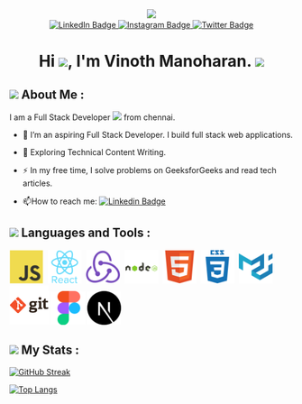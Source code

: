 <div id="header" align="center">
  <img src="https://media.giphy.com/media/qgQUggAC3Pfv687qPC/giphy.gif" width="300"/>
</div>

<div id="badges" align="center">
  <a href="https://www.linkedin.com/in/vinoth-manoharan-7437b1a3">
    <img src="https://img.shields.io/badge/LinkedIn-blue?style=for-the-badge&logo=linkedin&logoColor=white" alt="LinkedIn Badge"/>
  </a>
  <a href="https://www.instagram.com/vino_codes/">
    <img src="https://img.shields.io/badge/Instagram-E4405F?style=for-the-badge&logo=instagram&logoColor=white" alt="Instagram Badge"/>
  </a>
  <a href="https://twitter.com/vinothmanohar18">
    <img src="https://img.shields.io/badge/Twitter-blue?style=for-the-badge&logo=twitter&logoColor=white" alt="Twitter Badge"/>
  </a>
</div>

<h1 align="center">
  Hi <img src="https://cdn-0.emojis.wiki/wp-content/uploads/2020/12/smiling-face-with-sunglasses-1.gif" width="35px"/>, I'm Vinoth Manoharan.
  <img src="https://media.giphy.com/media/hvRJCLFzcasrR4ia7z/giphy.gif" width="30px"/>
</h1>



<h2><img src="https://cdn-0.emojis.wiki/wp-content/uploads/2021/09/Technologist.gif" width="35px"/> About Me :</h2>

I am a Full Stack Developer <img src="https://media.giphy.com/media/WUlplcMpOCEmTGBtBW/giphy.gif" width="30"> from chennai.

- :telescope: I’m an aspiring Full Stack Developer. I build full stack web applications.

- :seedling: Exploring Technical Content Writing.

- :zap: In my free time, I solve problems on GeeksforGeeks and read tech articles.

- :mailbox:How to reach me: [![Linkedin Badge](https://img.shields.io/badge/-Vinoth_Manoharan-blue?style=flat&logo=Linkedin&logoColor=white)](https://www.linkedin.com/in/vinoth-manoharan-7437b1a3)



<h2><img src="https://cdn-0.emojis.wiki/wp-content/uploads/2020/12/mechanical-arm.gif" width="35px"/> Languages and Tools :</h2>

<div>
  <img src="https://github.com/devicons/devicon/blob/master/icons/javascript/javascript-original.svg" title="javascript" alt="javascript" width="60" height="60"/>&nbsp;
  <img src="https://github.com/devicons/devicon/blob/master/icons/react/react-original-wordmark.svg" title="React" alt="React" width="60" height="60"/>&nbsp;
  <img src="https://github.com/devicons/devicon/blob/master/icons/redux/redux-original.svg" title="Redux" alt="Redux " width="60" height="60"/>&nbsp;
  <img src="https://github.com/devicons/devicon/blob/master/icons/nodejs/nodejs-original-wordmark.svg" title="NodeJS" alt="NodeJS" width="60" height="60"/>&nbsp;
  <img src="https://github.com/devicons/devicon/blob/master/icons/html5/html5-original.svg" title="HTML5" alt="HTML" width="60" height="60"/>&nbsp;
  <img src="https://github.com/devicons/devicon/blob/master/icons/css3/css3-plain-wordmark.svg"  title="CSS3" alt="CSS" width="60" height="60"/>&nbsp;
  <img src="https://github.com/devicons/devicon/blob/master/icons/materialui/materialui-original.svg" title="Material UI" alt="Material UI" width="60" height="60"/>&nbsp;
 <img src="https://github.com/devicons/devicon/blob/master/icons/git/git-original-wordmark.svg" title="Git" **alt="Git" width="70" height="70"/>
 <img src="https://github.com/devicons/devicon/blob/master/icons/figma/figma-original.svg" title="Git" **alt="figma" width="60" height="60"/>
 <img src="https://github.com/devicons/devicon/blob/master/icons/nextjs/nextjs-original.svg" title="Git" **alt="nextjs" width="60" height="60"/>
 </div>
 
 

<h2><img src="https://cdn-0.emojis.wiki/wp-content/uploads/2020/12/fire-1.gif" width="35px"/> My Stats :</h2>

[![GitHub Streak](http://github-readme-streak-stats.herokuapp.com?user=vino00619&theme=dark&hide_border=true)](https://git.io/streak-stats)

[![Top Langs](https://github-readme-stats.vercel.app/api/top-langs/?username=vino00619&layout=compact&theme=vision-friendly-dark&hide_border=true)](https://github.com/vino00619/github-readme-stats)
